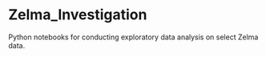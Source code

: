 # Zelma_Investigation

Python notebooks for conducting exploratory data analysis on select Zelma data. 
